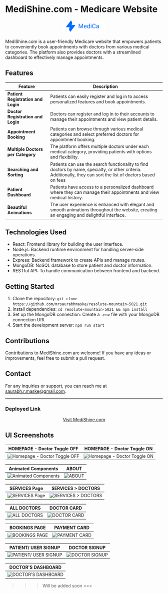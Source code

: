 # MediShine.com - Medicare Website

<div align="center">
  <img src="./src/images/logo.png" alt="MediShine.com Logo">
</div>

MediShine.com is a user-friendly Medicare website that empowers patients to conveniently book appointments with doctors from various medical categories. The platform also provides doctors with a streamlined dashboard to effectively manage appointments.

## Features

| Feature                           | Description                                                                                      |
|-----------------------------------|--------------------------------------------------------------------------------------------------|
| **Patient Registration and Login**| Patients can easily register and log in to access personalized features and book appointments. |
| **Doctor Registration and Login** | Doctors can register and log in to their accounts to manage their appointments and view patient details. |
| **Appointment Booking**           | Patients can browse through various medical categories and select preferred doctors for appointment booking. |
| **Multiple Doctors per Category** | The platform offers multiple doctors under each medical category, providing patients with options and flexibility. |
| **Searching and Sorting**         | Patients can use the search functionality to find doctors by name, specialty, or other criteria. Additionally, they can sort the list of doctors based on fees|
| **Patient Dashboard**             | Patients have access to a personalized dashboard where they can manage their appointments and view medical history. |
| **Beautiful Animations**          | The user experience is enhanced with elegant and smooth animations throughout the website, creating an engaging and delightful interface. |

## Technologies Used

- React: Frontend library for building the user interface.
- Node.js: Backend runtime environment for handling server-side operations.
- Express: Backend framework to create APIs and manage routes.
- MongoDB: NoSQL database to store patient and doctor information.
- RESTful API: To handle communication between frontend and backend.

## Getting Started

1. Clone the repository: `git clone https://github.com/mrsaurabhmaske/resolute-mountain-5021.git`
2. Install dependencies: `cd resolute-mountain-5021 && npm install`
3. Set up the MongoDB connection: Create a `.env` file with your MongoDB connection URI.
4. Start the development server: `npm run start`

## Contributions

Contributions to MediShine.com are welcome! If you have any ideas or improvements, feel free to submit a pull request.

## Contact

For any inquiries or support, you can reach me at [saurabh.r.maske@gmail.com](mailto:saurabh.r.maske@gmail.com).

---

### Deployed Link

<div align="center">
  <a href="https://medshine.vercel.app">Visit MediShine.com</a>
</div>

## UI Screenshots

|  HOMEPAGE - Doctor Toggle OFF |  HOMEPAGE - Doctor Toggle ON |
|:-----------------------------:|:---------------------------:|
| ![Homepage - Doctor Toggle OFF](https://example.com/medishine/homepage_doctor_toggle_off.png) | ![Homepage - Doctor Toggle ON](https://example.com/medishine/homepage_doctor_toggle_on.png) |

| Animated Components | ABOUT |
|:-------------------:|:-----:|
| ![Animated Components](https://example.com/medishine/animated_components.gif) | ![ABOUT](https://example.com/medishine/about.png) |

| SERVICES Page | SERVICES > DOCTORS |
|:-------------:|:------------------:|
| ![SERVICES Page](https://example.com/medishine/services.png) | ![SERVICES > DOCTORS](https://example.com/medishine/services_doctors.png) |

| ALL DOCTORS | DOCTOR CARD |
|:-----------:|:-----------:|
| ![ALL DOCTORS](https://example.com/medishine/all_doctors.png) | ![DOCTOR CARD](https://example.com/medishine/doctor_card.png) |

| BOOKINGS PAGE | PAYMENT CARD |
|:-------------:|:------------:|
| ![BOOKINGS PAGE](https://example.com/medishine/bookings_page.png) | ![PAYMENT CARD](https://example.com/medishine/payment_card.png) |

| PATIENT/ USER SIGNUP | DOCTOR SIGNUP |
|:-------------------:|:-------------:|
| ![PATIENT/ USER SIGNUP](https://example.com/medishine/patient_signup.png) | ![DOCTOR SIGNUP](https://example.com/medishine/doctor_signup.png) |

| DOCTOR'S DASHBOARD |
|:------------------:|
| ![DOCTOR'S DASHBOARD](https://example.com/medishine/doctor_dashboard.png) |

>>> Will be added soon <<<
